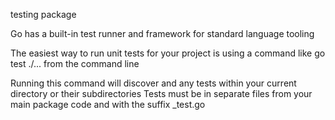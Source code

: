 testing package 

Go has a built-in test runner and framework for standard language tooling 

The easiest way to run unit tests for your project is using a command like go test ./... from the command line 

Running this command will discover and any tests within your current directory or their subdirectories
Tests must be in separate files from your main package code and with the suffix _test.go 

